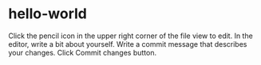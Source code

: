 # hello-world

Click the  pencil icon in the upper right corner of the file view to edit.
In the editor, write a bit about yourself.
Write a commit message that describes your changes.
Click Commit changes button.
